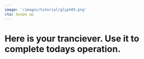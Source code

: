 ```yaml
---
image: '/images/tutorial/glyph05.png'
cta: Swipe up
---
```

# Here is your tranciever. Use it to complete todays operation.